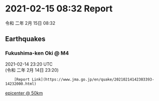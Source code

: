 # 2021-02-15 08:32 Report
令和 二年 2月 15日 08:32

## Earthquakes
### Fukushima-ken Oki @ M4
2021-02-14 23:20 UTC  
        (令和 二年 2月 14日 23:20)
  
        [Report Link](https://www.jma.go.jp/en/quake/20210214142303393-14232000.html)  
[epicenter @ 50km](https://www.google.com/maps/place/37°36'00%22+141°42'00%22/@37.6,141.7,17z/data=!3m1!4b1!4m5!3m4!1s0x0:0x0!8m2!3d37.6!4d141.7)